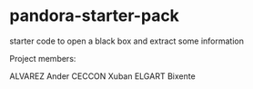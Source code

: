 # pandora-starter-pack
starter code to open a black box and extract some information

Project members:

ALVAREZ Ander
CECCON Xuban 
ELGART Bixente